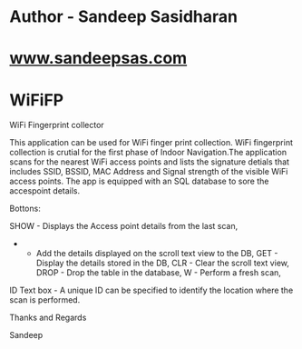 # Author - Sandeep Sasidharan
# www.sandeepsas.com

# WiFiFP

WiFi Fingerprint collector

This application can be used for WiFi finger print collection. WiFi fingerprint collection is crutial for the first phase of Indoor Navigation.The application scans for the nearest WiFi access points and lists the signature detials that includes SSID, BSSID, MAC Address and Signal strength of the visible WiFi access points. The app is equipped with an SQL database to sore the accespoint details.

Bottons:

SHOW - Displays the Access point details from the last scan, 
+ - Add the details displayed on the scroll text view to the DB, 
GET - Display the details stored in the DB, 
CLR - Clear the scroll text view, 
DROP - Drop the table in the database, 
W - Perform a fresh scan,  

ID Text box - A unique ID can be specified to identify the location where the scan is performed.

Thanks and Regards

Sandeep



